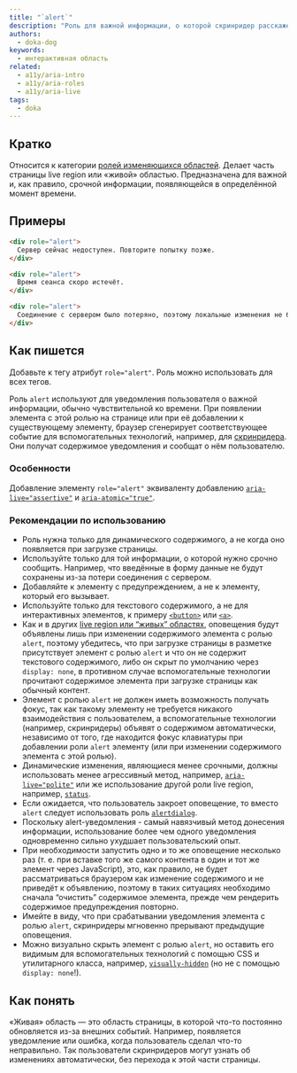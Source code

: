 ```yaml
---
title: "`alert`"
description: "Роль для важной информации, о которой скринридер расскажет пользователю сразу же."
authors:
  - doka-dog
keywords:
  - интерактивная область
related:
  - a11y/aria-intro
  - a11y/aria-roles
  - a11y/aria-live
tags:
  - doka
---
```


## Кратко

Относится к категории [ролей изменяющихся областей](/a11y/aria-roles/#roli-izmenyayushchihsya-oblastey). Делает часть страницы live region или «живой» областью. Предназначена для важной и, как правило, срочной информации, появляющейся в определённой момент времени.

## Примеры

```html
<div role="alert">
  Сервер сейчас недоступен. Повторите попытку позже.
</div>
```

```html
<div role="alert">
  Время сеанса скоро истечёт.
</div>
```

```html
<div role="alert">
  Соединение с сервером было потеряно, поэтому локальные изменения не будут сохранены.
</div>
```

## Как пишется

Добавьте к тегу атрибут `role="alert"`. Роль можно использовать для всех тегов.

Роль `alert` используют для уведомления пользователя о важной информации, обычно чувствительной ко времени. При появлении элемента с этой ролью на странице или при её добавлении к существующему элементу, браузер сгенерирует соответствующее событие для вспомогательных технологий, например, для [скринридера](/a11y/screenreaders/). Они получат содержимое уведомления и сообщат о нём пользователю.

### Особенности
Добавление элементу `role="alert"` эквиваленту добавлению [`aria-live="assertive"`](/a11y/aria-live/) и [`aria-atomic="true"`](/a11y/aria-atomic/).

### Рекомендации по использованию

- Роль нужна только для динамического содержимого, а не когда оно появляется при загрузке страницы.
- Используйте только для той информации, о которой нужно срочно сообщить. Например, что введённые в форму данные не будут сохранены из-за потери соединения с сервером.
- Добавляйте к элементу с предупреждением, а не к элементу, который его вызывает.
- Используйте только для текстового содержимого, а не для интерактивных элементов, к примеру [`<button>`](/html/button/) или [`<a>`](/html/a/).
- Как и в других [live region или “живых” областях](/a11y/aria-roles/#roli-izmenyayushchihsya-oblastey), оповещения будут объявлены лишь при изменении содержимого элемента с ролью `alert`, поэтому убедитесь, что при загрузке страницы в разметке присутствует элемент с ролью `alert` и что он не содержит текстового содержимого, либо он скрыт по умолчанию через `display: none`, в противном случае вспомогательные технологии прочитают содержимое элемента при загрузке страницы как обычный контент.
- Элемент с ролью `alert` не должен иметь возможность получать фокус, так как такому элементу не требуется никакого взаимодействия с пользователем, а вспомогательные технологии (например, скринридеры) объявят о содержимом автоматически, независимо от того, где находится фокус клавиатуры при добавлении роли `alert`  элементу (или при изменении содержимого элемента с этой ролью).
- Динамические изменения, являющиеся менее срочными, должны использовать менее агрессивный метод, например, [`aria-live="polite"`](/a11y/aria-live/) или же использование другой роли live region, например, [`status`](/a11y/role-status/).
- Если ожидается, что пользователь закроет оповещение, то вместо `alert` следует использовать роль [`alertdialog`](/a11y/role-alertdialog/).
- Поскольку alert-уведомления - самый навязчивый метод донесения информации, использование более чем одного уведомления одновременно сильно ухудшает пользовательский опыт.
- При необходимости запустить одно и то же оповещение несколько раз (т. е. при вставке того же самого контента в один и тот же элемент через JavaScript), это, как правило, не будет рассматриваться браузером как изменение содержимого и не приведёт к объявлению, поэтому в таких ситуациях необходимо сначала “очистить” содержимое элемента, прежде чем рендерить содержимое предупреждения повторно.
- Имейте в виду, что при срабатывании уведомления элемента с ролью `alert`, скринридеры мгновенно прерывают предыдущие оповещения.
- Можно визуально скрыть элемент с ролью `alert`, но оставить его видимым для вспомогательных технологий с помощью CSS и утилитарного класса, например, [`visually-hidden`](/a11y/content-hidden/#klassy-.visually-hidden-.sr-only-.off-screen) (но не с помощью `display: none`!).

## Как понять

«Живая» область — это область страницы, в которой что-то постоянно обновляется из-за внешних событий. Например, появляется уведомление или ошибка, когда пользователь сделал что-то неправильно. Так пользователи скринридеров могут узнать об изменениях автоматически, без перехода к этой части страницы.
